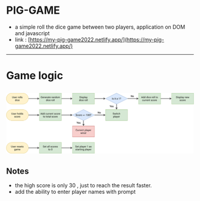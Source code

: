 # PIG-GAME

- a simple roll the dice game between two players, application on DOM and javascript
- link : [https://my-pig-game2022.netlify.app/](https://my-pig-game2022.netlify.app/)

---

# Game logic

## ![Alt text](https://github.com/Alaa-Atwa/PIG-GAME/blob/main/pig-game-flowchart.png 'game logic')

## Notes

- the high score is only 30 , just to reach the result faster.
- add the ability to enter player names with prompt
